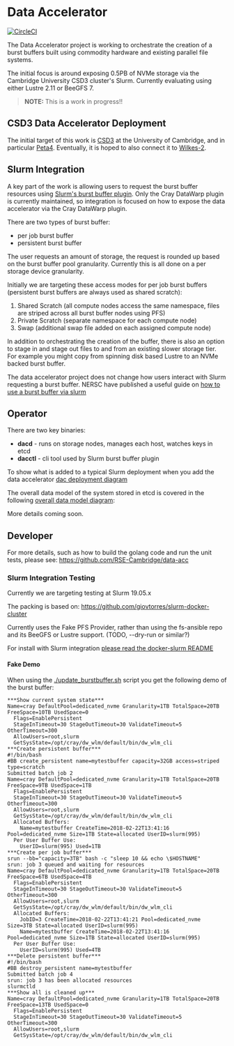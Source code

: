 # Data Accelerator

[![CircleCI](https://circleci.com/gh/RSE-Cambridge/data-acc.svg?style=svg&circle-token=4042ee71fb486efc320ce64b7b568afd4f9e0b38)](https://circleci.com/gh/RSE-Cambridge/data-acc)

The Data Accelerator project is working to orchestrate the creation of a burst
buffers built using commodity hardware and existing parallel file systems.

The initial focus is around exposing 0.5PB of NVMe storage via the Cambridge
University CSD3 cluster's Slurm. Currently evaluating using either Lustre 2.11
or BeeGFS 7.

> **NOTE:** This is a work in progress!!

## CSD3 Data Accelerator Deployment

The initial target of this work is [CSD3](https://www.csd3.cam.ac.uk/) at the
University of Cambridge, and in particular
[Peta4](https://www.top500.org/system/179305).
Eventually, it is hoped to also connect it to
[Wilkes-2](https://www.top500.org/system/179044).

## Slurm Integration

A key part of the work is allowing users to request the burst buffer
resources using
[Slurm's burst buffer plugin](https://slurm.schedmd.com/burst_buffer.html).
Only the Cray DataWarp plugin is currently maintained, so integration is
focused on how to expose the data accelerator via the Cray DataWarp plugin.

There are two types of burst buffer:

* per job burst buffer
* persistent burst buffer

The user requests an amount of storage, the request is rounded up based on
the burst buffer pool granularity. Currently this is all done on a per
storage device granularity.

Initially we are targeting these access modes for per job burst buffers
(persistent burst buffers are always used as shared scratch):

1. Shared Scratch (all compute nodes access the same namespace,
   files are striped across all burst buffer nodes using PFS)
2. Private Scratch (separate namespace for each compute node)
3. Swap (additional swap file added on each assigned compute node)

In addition to orchestrating the creation of the buffer, there is
also an option to stage in and stage out files to and from an
existing slower storage tier. For example you might copy from
spinning disk based Lustre to an NVMe backed burst buffer.

The data accelerator project does not change how users interact with Slurm
requesting a burst buffer. NERSC have published a useful guide
on [how to use a burst buffer via slurm](http://www.nersc.gov/users/computational-systems/cori/burst-buffer/example-batch-scripts)

## Operator

There are two key binaries:

* **dacd** - runs on storage nodes, manages each host, watches keys in etcd
* **dacctl** - cli tool used by Slurm burst buffer plugin

To show what is added to a typical Slurm deployment when
you add the data accelerator [dac deployment diagram](https://drive.google.com/a/stackhpc.com/file/d/1UUrjlMtoyWETQuwdK1Pg0gyDe85GliGR/view?usp=sharing)

The overall data model of the system stored in etcd is covered in the following
[overall data model diagram](https://drive.google.com/a/stackhpc.com/file/d/1I3ot5pAc2-lID1w4JxFtD4bVPmeXuQ9Z/view?usp=sharing):

More details coming soon.

## Developer

For more details, such as how to build the golang code and run the unit tests,
please see: https://github.com/RSE-Cambridge/data-acc

### Slurm Integration Testing

Currently we are targeting testing at Slurm 19.05.x

The packing is based on:
https://github.com/giovtorres/slurm-docker-cluster

Currently uses the Fake PFS Provider, rather than using the fs-ansible repo
and its BeeGFS or Lustre support. (TODO, --dry-run or similar?)

For install with Slurm integration [please read the docker-slurm
README](https://github.com/RSE-Cambridge/data-acc/blob/master/docker-slurm/README.md)

#### Fake Demo

When using the [./update_burstbuffer.sh](https://github.com/RSE-Cambridge/data-acc/blob/master/docker-slurm/update_burstbuffer.sh)
script you get the following demo of the burst buffer:

```Console
***Show current system state***
Name=cray DefaultPool=dedicated_nvme Granularity=1TB TotalSpace=20TB FreeSpace=10TB UsedSpace=0
  Flags=EnablePersistent
  StageInTimeout=30 StageOutTimeout=30 ValidateTimeout=5 OtherTimeout=300
  AllowUsers=root,slurm
  GetSysState=/opt/cray/dw_wlm/default/bin/dw_wlm_cli
***Create persistent buffer***
#!/bin/bash
#BB create_persistent name=mytestbuffer capacity=32GB access=striped type=scratch
Submitted batch job 2
Name=cray DefaultPool=dedicated_nvme Granularity=1TB TotalSpace=20TB FreeSpace=9TB UsedSpace=1TB
  Flags=EnablePersistent
  StageInTimeout=30 StageOutTimeout=30 ValidateTimeout=5 OtherTimeout=300
  AllowUsers=root,slurm
  GetSysState=/opt/cray/dw_wlm/default/bin/dw_wlm_cli
  Allocated Buffers:
    Name=mytestbuffer CreateTime=2018-02-22T13:41:16 Pool=dedicated_nvme Size=1TB State=allocated UserID=slurm(995)
  Per User Buffer Use:
    UserID=slurm(995) Used=1TB
***Create per job buffer***
srun --bb="capacity=3TB" bash -c "sleep 10 && echo \$HOSTNAME"
srun: job 3 queued and waiting for resources
Name=cray DefaultPool=dedicated_nvme Granularity=1TB TotalSpace=20TB FreeSpace=6TB UsedSpace=4TB
  Flags=EnablePersistent
  StageInTimeout=30 StageOutTimeout=30 ValidateTimeout=5 OtherTimeout=300
  AllowUsers=root,slurm
  GetSysState=/opt/cray/dw_wlm/default/bin/dw_wlm_cli
  Allocated Buffers:
    JobID=3 CreateTime=2018-02-22T13:41:21 Pool=dedicated_nvme Size=3TB State=allocated UserID=slurm(995)
    Name=mytestbuffer CreateTime=2018-02-22T13:41:16 Pool=dedicated_nvme Size=1TB State=allocated UserID=slurm(995)
  Per User Buffer Use:
    UserID=slurm(995) Used=4TB
***Delete persistent buffer***
#!/bin/bash
#BB destroy_persistent name=mytestbuffer
Submitted batch job 4
srun: job 3 has been allocated resources
slurmctld
***Show all is cleaned up***
Name=cray DefaultPool=dedicated_nvme Granularity=1TB TotalSpace=20TB FreeSpace=13TB UsedSpace=0
  Flags=EnablePersistent
  StageInTimeout=30 StageOutTimeout=30 ValidateTimeout=5 OtherTimeout=300
  AllowUsers=root,slurm
  GetSysState=/opt/cray/dw_wlm/default/bin/dw_wlm_cli
```
